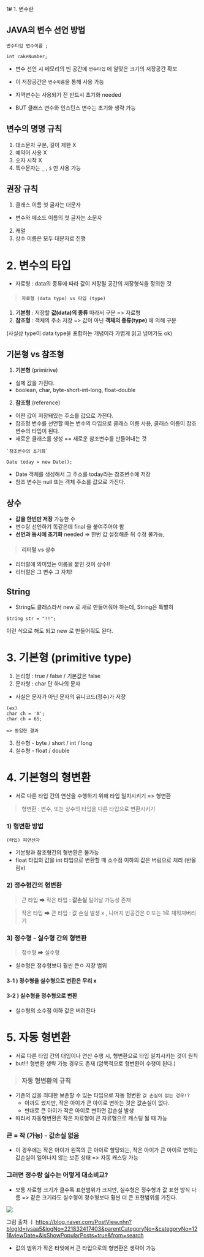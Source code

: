 1# 1. 변수란
## JAVA의 변수 선언 방법
`변수타입 변수이름 ;`
```
int cakeNumber;
```
- 변수 선언 시 메모리의 빈 공간에 `변수타입`	에 알맞은 크기의 저장공간 확보
- 이 저장공간은 `변수이름`을 통해 사용 가능

- 지역변수는 사용되기 전 반드시 초기화 needed
- BUT 클래스 변수와 인스턴스 변수는 초기화 생략 가능

## 변수의 명명 규칙
1) 대소문자 구분, 길이 제한 X 
2) 예약어 사용 X
3) 숫자 시작 X
4) 특수문자는 `_` , `$` 만 사용 가능

## 권장 규칙
1) 클래스 이름 첫 글자는 대문자
- 변수와 메소드 이름의 첫 글자는 소문자
2) 캐멀
3) 상수 이름은 모두 대문자로 진행

# 2. 변수의 타입
- 자료형 : data의 종류에 따라 값이 저장될 공간의 저장형식을 정의한 것 

> #### `자료형 (data type) vs 타입 (type)`
1) **기본형** : 저장할 **값(data)의 종류** 따라서 구분 => 자료형
2) **참조형** : 객체의 주소 저장 => 값이 아닌 **객체의 종류(type)** 에 의해 구분

(사실상 type이 data type을 포함하는 개념이라 가볍게 읽고 넘어가도 ok)

## 기본형 vs 참조형
1) **기본형** (primirive)
- 실제 값을 가진다.
- boolean, char, byte-short-int-long, float-double

2) **참조형** (reference)
- 어떤 값이 저장돼있는 주소를 값으로 가진다.
- 참조형 변수를 선언할 때는 변수의 타입으로 클래스 이름 사용, 클래스 이름이 참조변수의 타입이 된다.
- 새로운 클래스를 생성 == 새로운 참조변수를 만들어내는 것

```
`참조변수의 초기화`

Date today = new Date();

```
- Date 객체를 생성해서 그 주소를 today라는 참조변수에 저장
- 참조 변수는 null 또는 객체 주소를 값으로 가진다.

## 상수

- **값을 한번만 저장** 가능한 수 
- 변수랑 선언하기 똑같은데 final 을 붙여주어야 함
- **선언과 동시에 초기화** needed => 한번 값 설정해준 뒤 수정 불가능, 

> #### 리터럴 vs 상수
- 리터럴에 의미있는 이름을 붙인 것이 상수!!
- 리터럴은 그 변수 그 자체! 

## String 

- String도 클래스라서 new 로 새로 만들어줘야 하는데, String은 특별히
```
String str = "!!";
```
이런 식으로 해도 되고 new 로 만들어줘도 된다.

# 3. 기본형 (primitive type) 
1) 논리형 : true / false / 기본값은 false
2) 문자형 : char 단 하나의 문자
- 사실은 문자가 아닌 문자의 유니코드(정수)가 저장
```
(ex)
char ch = 'A';
char ch = 65;

=> 동일한 결과
```

3) 정수형 - byte / short / int / long
4) 실수형 - float / double

# 4. 기본형의 형변환

- 서로 다른 타입 간의 연산을 수행하기 위해 타입 일치시키기 => 형변환

> 형변환 : 변수, 또는 상수의 타입을 다른 타입으로 변환시키기

### 1) 형변환 방법
```
(타입) 피연산자
```

- 기본형과 참조형간의 형변환은 불가능
- float 타입의 값을 int 타입으로 변환할 때 소수점 이하의 값은 버림으로 처리 (반올림x)

### 2) 정수형간의 형변환
> 큰 타입 ➡ 작은 타입  : **값손실** 일어날 가능성 존재

> 작은 타입 ➡ 큰 타입 : 값 손실 발생 x , 나머지 빈공간은 0 또는 1로 채워져버리기


### 3) 정수형 - 실수형 간의 형변환

> 정수형 ➡ 실수형
- 실수형은 정수형보다 훨씬 큰ㅇ 저장 범위
#### 3-1 ) 정수형을 실수형으로 변환은 무리 x
#### 3-2 ) 실수형을 정수형으로 변환
- 실수형의 소수점 이하 값은 버려진다


# 5. 자동 형변환
- 서로 다른 타입 간의 대입이나 연산 수행 시, 형변환으로 타입 일치시키는 것이 원칙
- but!!! 형변환 생략 가능 경우도 존재 (암묵적으로 형변환이 수행이 된다.)

> ### 자동 형변환의 규칙
- 기존의 값을 최대한 보존할 수 있는 타입으로 자동 형변환
`값 손실이 없는 경우!?`
   - 아까도 썼지만, 작은 아이가 큰 아이로 변하는 것은 값손실이 없다.
   - 반대로 큰 아이가 작은 아이로 변하면 값손실 발생
- 따라서 자동형변환은 작은 자료형이 큰 자료형으로 캐스팅 될 때 가능


### 큰 = 작 (가능) - 값손실 없음
- 이 경우에는 작은 아이가 왼쪽의 큰 아이로 할당되는, 작은 아이가 큰 아이로 변하는 값손실이 일어나지 않는 보존 상태 => 자동 캐스팅 가능

### 그러면 정수랑 실수는 어떻게 대소비교?

- 보통 자료형 크기가 클수록 표현범위가 크지만, 실수형은 정수형과 값 표현 방식 다름
=> 같은 크기라도 실수형이 정수형보다 훨씬 더 큰 표현범위를 가진다. 

![](https://velog.velcdn.com/images/myway00/post/c4e5cb3a-99e7-41e0-bcf4-07d59e64d2aa/image.png)

그림 출처 ㅣ https://blog.naver.com/PostView.nhn?blogId=jysaa5&logNo=221832417403&parentCategoryNo=&categoryNo=121&viewDate=&isShowPopularPosts=true&from=search

- 값의 범위가 작은 타잊에서 큰 타입으로의 형변환은 생략이 가능